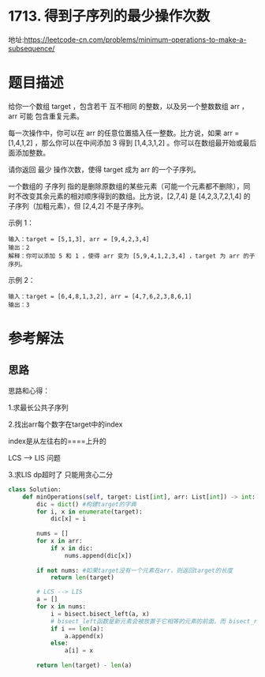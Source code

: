 # 1713. 得到子序列的最少操作次数
地址:https://leetcode-cn.com/problems/minimum-operations-to-make-a-subsequence/

# 题目描述
给你一个数组 target ，包含若干 互不相同 的整数，以及另一个整数数组 arr ，arr 可能 包含重复元素。

每一次操作中，你可以在 arr 的任意位置插入任一整数。比方说，如果 arr = [1,4,1,2] ，那么你可以在中间添加 3 得到 [1,4,3,1,2] 。你可以在数组最开始或最后面添加整数。

请你返回 最少 操作次数，使得 target 成为 arr 的一个子序列。

一个数组的 子序列 指的是删除原数组的某些元素（可能一个元素都不删除），同时不改变其余元素的相对顺序得到的数组。比方说，[2,7,4] 是 [4,2,3,7,2,1,4] 的子序列（加粗元素），但 [2,4,2] 不是子序列。

示例 1：
```
输入：target = [5,1,3], arr = [9,4,2,3,4]
输出：2
解释：你可以添加 5 和 1 ，使得 arr 变为 [5,9,4,1,2,3,4] ，target 为 arr 的子序列。

```

示例 2：
```
输入：target = [6,4,8,1,3,2], arr = [4,7,6,2,3,8,6,1]
输出：3

```

# 参考解法
## 思路
思路和心得：

1.求最长公共子序列

2.找出arr每个数字在target中的index

index是从左往右的====上升的

LCS --> LIS 问题

3.求LIS
dp超时了
只能用贪心二分


```python
class Solution:
    def minOperations(self, target: List[int], arr: List[int]) -> int:
        dic = dict() #构建target的字典
        for i, x in enumerate(target):
            dic[x] = i
        
        nums = []
        for x in arr:
            if x in dic:
                nums.append(dic[x])
        
        if not nums: #如果target没有一个元素在arr，则返回target的长度
            return len(target)

        # LCS --> LIS
        a = []
        for x in nums:
            i = bisect.bisect_left(a, x)
            # bisect_left函数是新元素会被放置于它相等的元素的前面，而 bisect_right返回的则是跟它相等的元素之后的位置。
            if i == len(a):
                a.append(x)
            else:
                a[i] = x
        
        return len(target) - len(a)
```
